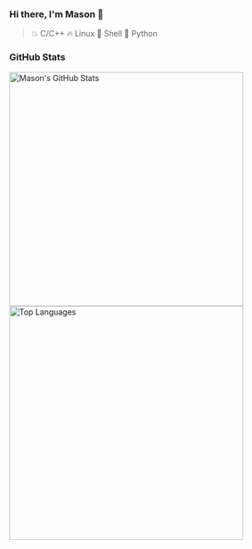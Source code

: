 ### Hi there, I'm Mason 👋

> 💥 C/C++
> 🔥 Linux
> 🌙 Shell
> 🌟 Python

### GitHub Stats

<img src="https://github-readme-stats.vercel.app/api?username=MasonCodingHere&show_icons=true&theme=ambient_gradient&hide=prs,issues,contribs" alt="Mason's GitHub Stats" style="width: 420px; min-height: 200px;" /> <img src="https://github-readme-stats.vercel.app/api/top-langs/?username=MasonCodingHere&hide=html&layout=compact&theme=ambient_gradient&card_width=420" alt="Top Languages" style="width:420px; min-height: 200px;" />
